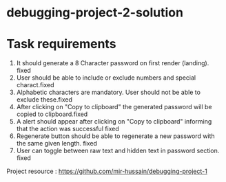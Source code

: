 # debugging-project-2-solution
# Task requirements

1. It should generate a 8 Character password on first render (landing). fixed
2. User should be able to include or exclude numbers and special charact.fixed
3. Alphabetic characters are mandatory. User should not be able to exclude these.fixed
4. After clicking on "Copy to clipboard" the generated password will be copied to clipboard.fixed
5. A alert should appear after clicking on "Copy to clipboard" informing that the action was successful fixed
6. Regenerate button should be able to regenerate a new password with the same given length. fixed
7. User can toggle between raw text and hidden text in password section. fixed

Project resource : https://github.com/mir-hussain/debugging-project-1

